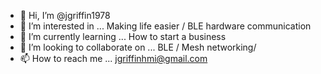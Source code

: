 - 👋 Hi, I’m @jgriffin1978
- 👀 I’m interested in ... Making life easier / BLE hardware communication 
- 🌱 I’m currently learning ... How to start a business 
- 💞️ I’m looking to collaborate on ... BLE / Mesh networking/ 
- 📫 How to reach me ... jgriffinhmi@gmail.com

<!---
jgriffin1978/jgriffin1978 is a ✨ special ✨ repository because its `README.md` (this file) appears on your GitHub profile.
You can click the Preview link to take a look at your changes.
--->
